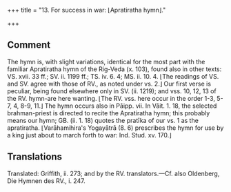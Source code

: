 +++
title = "13. For success in war: ⌊Apratiratha hymn⌋."

+++
## Comment
The hymn is, with slight variations, identical for the most part with the familiar Apratiratha hymn of the Rig-Veda (x. 103), found also in other texts: VS. xvii. 33 ff.; SV. ii. 1199 ff.; TS. iv. 6. 4; MS. ii. 10. 4. ⌊The readings of VS. and SV. agree with those of RV., as noted under vs. 2.⌋ Our first verse is peculiar, being found elsewhere only in SV. (ii. 1219); and vss. 10, 12, 13 of the RV. hymn-are here wanting. ⌊The RV. vss. here occur in the order 1-3, 5-7, 4, 8-9, 11.⌋ The hymn occurs also in Pāipp. vii. In Vāit. 1. 18, the selected brahman-priest is directed to recite the Apratiratha hymn; this probably means our hymn; GB. (ii. 1. 18) quotes the pratīka of our vs. 1 as the apratiratha. ⌊Varāhamihira's Yogayātrā (8. 6) prescribes the hymn for use by a king just about to march forth to war: Ind. Stud. xv. 170.⌋


## Translations
Translated: Griffith, ii. 273; and by the RV. translators.—Cf. also Oldenberg, Die Hymnen des RV., i. 247.
